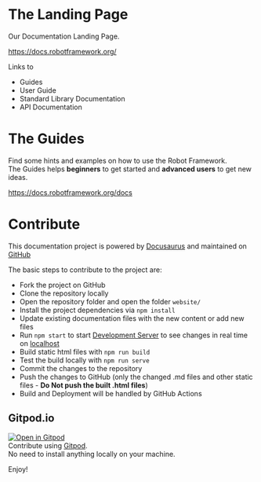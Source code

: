 # The Landing Page

Our Documentation Landing Page.  

https://docs.robotframework.org/

Links to 

- Guides
- User Guide
- Standard Library Documentation
- API Documentation

# The Guides

Find some hints and examples on how to use the Robot Framework.  
The Guides helps **beginners** to get started and **advanced users** to get new ideas.

https://docs.robotframework.org/docs

# Contribute

This documentation project is powered by [Docusaurus](https://docusaurus.io/) and maintained on [GitHub](https://github.com/MarketSquare/robotframeworkguides)

The basic steps to contribute to the project are:
- Fork the project on GitHub
- Clone the repository locally
- Open the repository folder and open the folder `website/`
- Install the project dependencies via `npm install`
- Update existing documentation files with the new content or add new files
- Run `npm start` to start [Development Server](https://docusaurus.io/docs/installation#running-the-development-server) to see changes in real time on [localhost](http://localhost:3000)
- Build static html files with `npm run build`
- Test the build locally with `npm run serve`
- Commit the changes to the repository
- Push the changes to GitHub (only the changed .md files and other static files - **Do Not push the built .html files**)
- Build and Deployment will be handled by GitHub Actions

## Gitpod.io
[![Open in Gitpod](https://gitpod.io/button/open-in-gitpod.svg)](https://gitpod.io/#https://github.com/MarketSquare/robotframeworkguides)  
Contribute using [Gitpod](https://gitpod.io/#https://github.com/MarketSquare/robotframeworkguides).  
No need to install anything locally on your machine.

Enjoy!